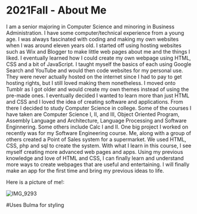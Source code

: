 # 2021Fall - About Me

  I am a senior majoring in Computer Science and minoring in Business Administration. I have some computer/technical experience from a young age. I was always fascinated with coding and making my own websites when I was around eleven years old. I started off using hosting websites such as Wix and Blogger to make little web pages about me and the things I liked. I eventually learned how I could create my own webpage using HTML, CSS and a bit of JavaScript. I taught myself the basics of each using Google Search and YouTube and would then code websites for my personal use. They were never actually hosted on the internet since I had to pay to get hosting rights, but I still loved making them nonetheless. I moved onto Tumblr as I got older and would create my own themes instead of using the pre-made ones. I eventually decided I wanted to learn more than just HTML and CSS and I loved the idea of creating software and applications. From there I decided to study Computer Science in college. Some of the courses I have taken are Computer Science I, II, and III, Object Oriented Program, Assembly Language and Architecture, Language Processing and Software Enginnering. Some others include Calc I and II. One big project I worked on recently was for my Software Engineering course. Me, along with a group of others created a Point of Sales system for a supermarket. We used HTML, CSS, php and sql to create the system.
  With what I learn in this course, I see myself creating more advanced web pages and apps. Using my previous knowledge and love of HTML and CSS, I can finally learn and understand more ways to create webpages that are useful and entertaining. I will finally make an app for the first time and bring my previous ideas to life. 
 

Here is a picture of me!:

![IMG_9293](https://user-images.githubusercontent.com/71038940/131057469-748b2f71-6be9-4ada-8e91-f6757081ca68.jpg)


#Uses Bulma for styling